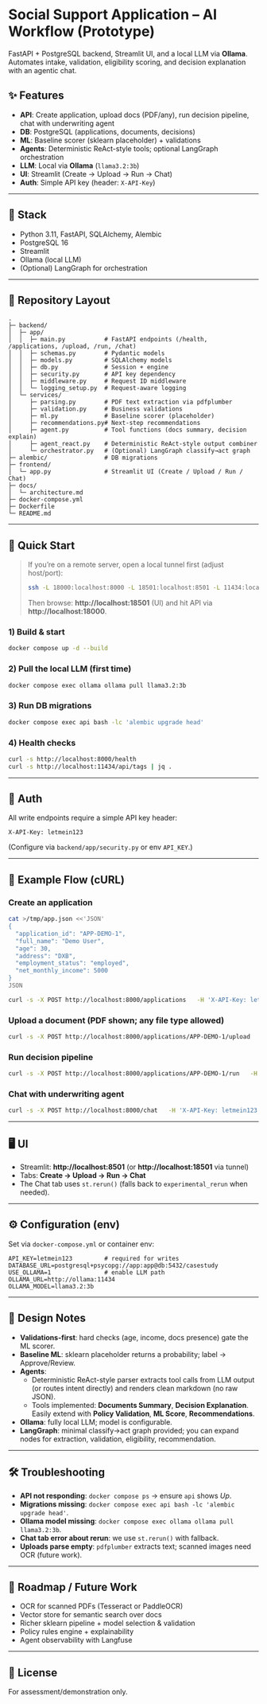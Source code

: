 # Social Support Application – AI Workflow (Prototype)

FastAPI + PostgreSQL backend, Streamlit UI, and a local LLM via **Ollama**.  
Automates intake, validation, eligibility scoring, and decision explanation with an agentic chat.

## ✨ Features
- **API**: Create application, upload docs (PDF/any), run decision pipeline, chat with underwriting agent  
- **DB**: PostgreSQL (applications, documents, decisions)  
- **ML**: Baseline scorer (sklearn placeholder) + validations  
- **Agents**: Deterministic ReAct-style tools; optional LangGraph orchestration  
- **LLM**: Local via **Ollama** (`llama3.2:3b`)  
- **UI**: Streamlit (Create → Upload → Run → Chat)  
- **Auth**: Simple API key (header: `X-API-Key`)

---

## 🔧 Stack
- Python 3.11, FastAPI, SQLAlchemy, Alembic  
- PostgreSQL 16  
- Streamlit  
- Ollama (local LLM)  
- (Optional) LangGraph for orchestration

---

## 📁 Repository Layout
```
.
├─ backend/
│  ├─ app/
│  │  ├─ main.py           # FastAPI endpoints (/health, /applications, /upload, /run, /chat)
│  │  ├─ schemas.py        # Pydantic models
│  │  ├─ models.py         # SQLAlchemy models
│  │  ├─ db.py             # Session + engine
│  │  ├─ security.py       # API key dependency
│  │  ├─ middleware.py     # Request ID middleware
│  │  └─ logging_setup.py  # Request-aware logging
│  └─ services/
│     ├─ parsing.py        # PDF text extraction via pdfplumber
│     ├─ validation.py     # Business validations
│     ├─ ml.py             # Baseline scorer (placeholder)
│     ├─ recommendations.py# Next-step recommendations
│     ├─ agent.py          # Tool functions (docs summary, decision explain)
│     ├─ agent_react.py    # Deterministic ReAct-style output combiner
│     └─ orchestrator.py   # (Optional) LangGraph classify→act graph
├─ alembic/                # DB migrations
├─ frontend/
│  └─ app.py               # Streamlit UI (Create / Upload / Run / Chat)
├─ docs/
│  └─ architecture.md
├─ docker-compose.yml
├─ Dockerfile
└─ README.md
```

---

## 🚀 Quick Start

> If you’re on a remote server, open a local tunnel first (adjust host/port):
>
> ```bash
> ssh -L 18000:localhost:8000 -L 18501:localhost:8501 -L 11434:localhost:11434 -p <PORT> <USER>@<HOST>
> ```
>
> Then browse: **http://localhost:18501** (UI) and hit API via **http://localhost:18000**.

### 1) Build & start
```bash
docker compose up -d --build
```

### 2) Pull the local LLM (first time)
```bash
docker compose exec ollama ollama pull llama3.2:3b
```

### 3) Run DB migrations
```bash
docker compose exec api bash -lc 'alembic upgrade head'
```

### 4) Health checks
```bash
curl -s http://localhost:8000/health
curl -s http://localhost:11434/api/tags | jq .
```

---

## 🔑 Auth

All write endpoints require a simple API key header:
```
X-API-Key: letmein123
```
(Configure via `backend/app/security.py` or env `API_KEY`.)

---

## 🧪 Example Flow (cURL)

### Create an application
```bash
cat >/tmp/app.json <<'JSON'
{
  "application_id": "APP-DEMO-1",
  "full_name": "Demo User",
  "age": 30,
  "address": "DXB",
  "employment_status": "employed",
  "net_monthly_income": 5000
}
JSON

curl -s -X POST http://localhost:8000/applications   -H 'X-API-Key: letmein123' -H 'Content-Type: application/json'   --data @/tmp/app.json
```

### Upload a document (PDF shown; any file type allowed)
```bash
curl -s -X POST http://localhost:8000/applications/APP-DEMO-1/upload   -H 'X-API-Key: letmein123'   -F "files=@/tmp/sample.pdf;type=application/pdf"
```

### Run decision pipeline
```bash
curl -s -X POST http://localhost:8000/applications/APP-DEMO-1/run   -H 'X-API-Key: letmein123' | jq .
```

### Chat with underwriting agent
```bash
curl -s -X POST http://localhost:8000/chat   -H 'X-API-Key: letmein123' -H 'Content-Type: application/json'   -d '{"application_id":"APP-DEMO-1","messages":[{"role":"user","content":"summarize my documents and explain latest decision"}],"use_llm": true}'   | jq .
```

---

## 🖥️ UI
- Streamlit: **http://localhost:8501** (or **http://localhost:18501** via tunnel)  
- Tabs: **Create → Upload → Run → Chat**  
- The Chat tab uses `st.rerun()` (falls back to `experimental_rerun` when needed).

---

## ⚙️ Configuration (env)

Set via `docker-compose.yml` or container env:

```
API_KEY=letmein123         # required for writes
DATABASE_URL=postgresql+psycopg://app:app@db:5432/casestudy
USE_OLLAMA=1               # enable LLM path
OLLAMA_URL=http://ollama:11434
OLLAMA_MODEL=llama3.2:3b
```

---

## 🧩 Design Notes

- **Validations-first**: hard checks (age, income, docs presence) gate the ML scorer.  
- **Baseline ML**: sklearn placeholder returns a probability; label → Approve/Review.  
- **Agents**:
  - Deterministic ReAct-style parser extracts tool calls from LLM output (or routes intent directly) and renders clean markdown (no raw JSON).
  - Tools implemented: **Documents Summary**, **Decision Explanation**. Easily extend with **Policy Validation**, **ML Score**, **Recommendations**.
- **Ollama**: fully local LLM; model is configurable.  
- **LangGraph**: minimal classify→act graph provided; you can expand nodes for extraction, validation, eligibility, recommendation.

---

## 🛠️ Troubleshooting

- **API not responding**: `docker compose ps` → ensure `api` shows *Up*.  
- **Migrations missing**: `docker compose exec api bash -lc 'alembic upgrade head'`.  
- **Ollama model missing**: `docker compose exec ollama ollama pull llama3.2:3b`.  
- **Chat tab error about rerun**: we use `st.rerun()` with fallback.  
- **Uploads parse empty**: `pdfplumber` extracts text; scanned images need OCR (future work).

---

## 🧭 Roadmap / Future Work

- OCR for scanned PDFs (Tesseract or PaddleOCR)  
- Vector store for semantic search over docs  
- Richer sklearn pipeline + model selection & validation  
- Policy rules engine + explainability  
- Agent observability with Langfuse

---

## 📜 License

For assessment/demonstration only.
